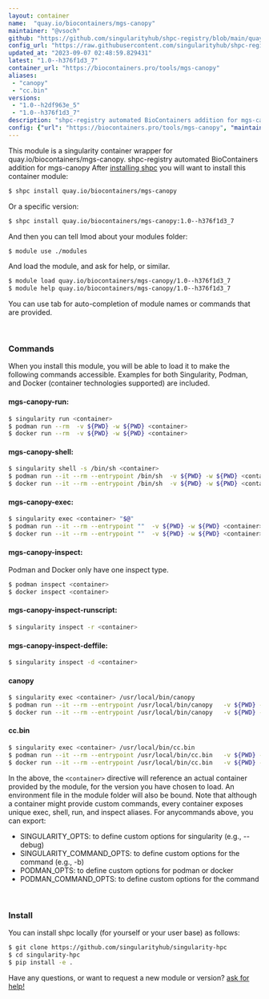 ```yaml
---
layout: container
name:  "quay.io/biocontainers/mgs-canopy"
maintainer: "@vsoch"
github: "https://github.com/singularityhub/shpc-registry/blob/main/quay.io/biocontainers/mgs-canopy/container.yaml"
config_url: "https://raw.githubusercontent.com/singularityhub/shpc-registry/main/quay.io/biocontainers/mgs-canopy/container.yaml"
updated_at: "2023-09-07 02:48:59.829431"
latest: "1.0--h376f1d3_7"
container_url: "https://biocontainers.pro/tools/mgs-canopy"
aliases:
 - "canopy"
 - "cc.bin"
versions:
 - "1.0--h2df963e_5"
 - "1.0--h376f1d3_7"
description: "shpc-registry automated BioContainers addition for mgs-canopy"
config: {"url": "https://biocontainers.pro/tools/mgs-canopy", "maintainer": "@vsoch", "description": "shpc-registry automated BioContainers addition for mgs-canopy", "latest": {"1.0--h376f1d3_7": "sha256:2a504f4d7a4de5883b4d214d4d40982b81b02295a682e33f5c203dc7520b7db3"}, "tags": {"1.0--h2df963e_5": "sha256:82a47c5bf181cd458fda6ff66ddf6e735aa3e1b9f130a90f963f959be1f6d37c", "1.0--h376f1d3_7": "sha256:2a504f4d7a4de5883b4d214d4d40982b81b02295a682e33f5c203dc7520b7db3"}, "docker": "quay.io/biocontainers/mgs-canopy", "aliases": {"canopy": "/usr/local/bin/canopy", "cc.bin": "/usr/local/bin/cc.bin"}}
---
```


This module is a singularity container wrapper for quay.io/biocontainers/mgs-canopy.
shpc-registry automated BioContainers addition for mgs-canopy
After [installing shpc](#install) you will want to install this container module:


```bash
$ shpc install quay.io/biocontainers/mgs-canopy
```

Or a specific version:

```bash
$ shpc install quay.io/biocontainers/mgs-canopy:1.0--h376f1d3_7
```

And then you can tell lmod about your modules folder:

```bash
$ module use ./modules
```

And load the module, and ask for help, or similar.

```bash
$ module load quay.io/biocontainers/mgs-canopy/1.0--h376f1d3_7
$ module help quay.io/biocontainers/mgs-canopy/1.0--h376f1d3_7
```

You can use tab for auto-completion of module names or commands that are provided.

<br>

### Commands

When you install this module, you will be able to load it to make the following commands accessible.
Examples for both Singularity, Podman, and Docker (container technologies supported) are included.

#### mgs-canopy-run:

```bash
$ singularity run <container>
$ podman run --rm  -v ${PWD} -w ${PWD} <container>
$ docker run --rm  -v ${PWD} -w ${PWD} <container>
```

#### mgs-canopy-shell:

```bash
$ singularity shell -s /bin/sh <container>
$ podman run --it --rm --entrypoint /bin/sh  -v ${PWD} -w ${PWD} <container>
$ docker run --it --rm --entrypoint /bin/sh  -v ${PWD} -w ${PWD} <container>
```

#### mgs-canopy-exec:

```bash
$ singularity exec <container> "$@"
$ podman run --it --rm --entrypoint ""  -v ${PWD} -w ${PWD} <container> "$@"
$ docker run --it --rm --entrypoint ""  -v ${PWD} -w ${PWD} <container> "$@"
```

#### mgs-canopy-inspect:

Podman and Docker only have one inspect type.

```bash
$ podman inspect <container>
$ docker inspect <container>
```

#### mgs-canopy-inspect-runscript:

```bash
$ singularity inspect -r <container>
```

#### mgs-canopy-inspect-deffile:

```bash
$ singularity inspect -d <container>
```


#### canopy

```bash
$ singularity exec <container> /usr/local/bin/canopy
$ podman run --it --rm --entrypoint /usr/local/bin/canopy   -v ${PWD} -w ${PWD} <container> -c " $@"
$ docker run --it --rm --entrypoint /usr/local/bin/canopy   -v ${PWD} -w ${PWD} <container> -c " $@"
```


#### cc.bin

```bash
$ singularity exec <container> /usr/local/bin/cc.bin
$ podman run --it --rm --entrypoint /usr/local/bin/cc.bin   -v ${PWD} -w ${PWD} <container> -c " $@"
$ docker run --it --rm --entrypoint /usr/local/bin/cc.bin   -v ${PWD} -w ${PWD} <container> -c " $@"
```



In the above, the `<container>` directive will reference an actual container provided
by the module, for the version you have chosen to load. An environment file in the
module folder will also be bound. Note that although a container
might provide custom commands, every container exposes unique exec, shell, run, and
inspect aliases. For anycommands above, you can export:

 - SINGULARITY_OPTS: to define custom options for singularity (e.g., --debug)
 - SINGULARITY_COMMAND_OPTS: to define custom options for the command (e.g., -b)
 - PODMAN_OPTS: to define custom options for podman or docker
 - PODMAN_COMMAND_OPTS: to define custom options for the command

<br>

### Install

You can install shpc locally (for yourself or your user base) as follows:

```bash
$ git clone https://github.com/singularityhub/singularity-hpc
$ cd singularity-hpc
$ pip install -e .
```

Have any questions, or want to request a new module or version? [ask for help!](https://github.com/singularityhub/singularity-hpc/issues)